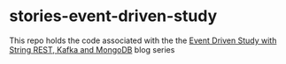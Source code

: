 # stories-event-driven-study
This repo holds the code associated with the the [Event Driven Study with String REST, Kafka and MongoDB](https://joaovicente.github.io/2018-02-22-event-driven-with-spring-rest-kafka-and-mongodb-part1/) blog series

